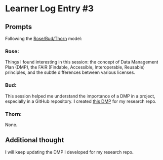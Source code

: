 # Learner Log Entry #3

## Prompts
Following the [Rose/Bud/Thorn](https://www.panoramaed.com/blog/rose-bud-thorn-activity-and-worksheet#:~:text=%22Rose%2C%20Bud%2C%20Thorn%22%20is%20a%20mindful%20design%2D,day%2C%20week%2C%20or%20month.) model:

### Rose:
Things I found interesting in this session: the concept of Data Management Plan (DMP), the FAIR (Findable, Accessible, Interoperable, Reusable) principles, and the subtle differences between various licenses.

### Bud:
This session helped me understand the importance of a DMP in a project, especially in a GitHub repository. I created [this DMP](https://github.com/prameshpudasaini/vehicle_reidentification/blob/main/docs/Data_Management_Plan.md) for my research repo.

### Thorn:
None.

## Additional thought
I will keep updating the DMP I developed for my research repo.

